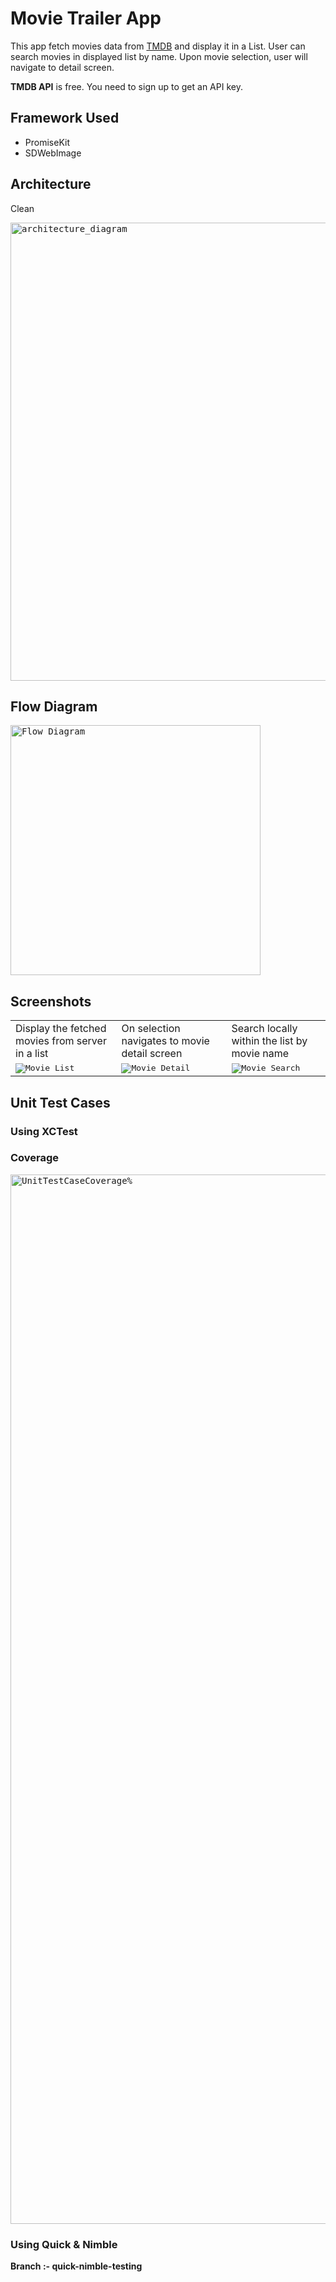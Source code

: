 # Movie Trailer App
This app fetch movies data from [TMDB](https://www.themoviedb.org) and display it in a List.
User can search movies in displayed list by name. Upon movie selection, user will navigate to detail screen.

**TMDB API** is free. You need to sign up to get an API key.

## Framework Used

* PromiseKit
* SDWebImage


## Architecture  
Clean 

<kbd>
<img width="733" alt="architecture_diagram" src="https://user-images.githubusercontent.com/4839453/185815863-7bbeda56-6c16-4864-98da-b6ef7cf0a790.png">
</kbd>

## Flow Diagram
<kbd>
<img width="400" alt="Flow Diagram" src="https://user-images.githubusercontent.com/4839453/185610509-2420fb85-a779-4393-b9fe-008983b855a1.png">
</kbd>

## Screenshots
<!--
<p float="left">
<kbd>
<img src="https://user-images.githubusercontent.com/4839453/185611207-2e107875-9427-4d51-8338-4ecad8ce20be.png" alt="Movie List" title="Movie List" width="414" height="896">
</kbd>

<kbd>
<img src="https://user-images.githubusercontent.com/4839453/185610956-84341074-f866-4ad9-9e44-3eb0720f7f99.png" alt="Movie Detail" title="Movie Detail" width="414" height="896">
</kbd>

<kbd>
<img src="https://user-images.githubusercontent.com/4839453/185611180-2976bc37-24bf-4200-b161-151c6fc4ae15.png" alt="Movie Search" title="Movie Search" width="414" height="896">
</kbd>

</p>
-->

<table width="1200">
<tr>
<td>Display the fetched movies from server in a list </td>
<td>On selection navigates to movie detail screen </td>
<td>Search locally within the list by movie name</td>
</tr>
<tr>
<td valign="top"><kbd>
<img src="https://user-images.githubusercontent.com/4839453/185611207-2e107875-9427-4d51-8338-4ecad8ce20be.png" alt="Movie List" title="Movie List" >
</kbd></td>
<td valign="top"><kbd>
<img src="https://user-images.githubusercontent.com/4839453/185610956-84341074-f866-4ad9-9e44-3eb0720f7f99.png" alt="Movie Detail" title="Movie Detail" >
</kbd></td>
<td valign="top"><kbd>
<img src="https://user-images.githubusercontent.com/4839453/185611180-2976bc37-24bf-4200-b161-151c6fc4ae15.png" alt="Movie Search" title="Movie Search">
</kbd></td>
</tr>
</table>

## Unit Test Cases
### Using **XCTest**

### Coverage
<kbd>
<img width="1679" alt="UnitTestCaseCoverage%" src="https://user-images.githubusercontent.com/4839453/185820379-6aa78779-a122-4d12-ac45-cd8205205828.png">
</kbd>

### Using **Quick & Nimble**
**Branch :- quick-nimble-testing**
